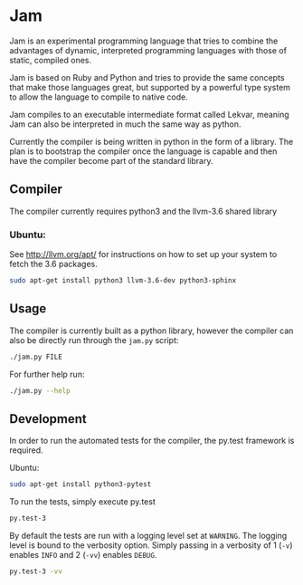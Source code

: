 # Jam

Jam is an experimental programming language that tries to combine the advantages
of dynamic, interpreted programming languages with those of static, compiled
ones.

Jam is based on Ruby and Python and tries to provide the same concepts that make
those languages great, but supported by a powerful type system to allow the
language to compile to native code.

Jam compiles to an executable intermediate format called Lekvar, meaning Jam can
also be interpreted in much the same way as python.

Currently the compiler is being written in python in the form of a library. The
plan is to bootstrap the compiler once the language is capable and then have the
compiler become part of the standard library.

## Compiler

The compiler currently requires python3 and the llvm-3.6 shared library

### Ubuntu:

See http://llvm.org/apt/ for instructions on how to set up your system to fetch
the 3.6 packages.

``` bash
sudo apt-get install python3 llvm-3.6-dev python3-sphinx
```

## Usage

The compiler is currently built as a python library, however the compiler can
also be directly run through the `jam.py` script:

``` bash
./jam.py FILE
```

For further help run:

``` bash
./jam.py --help
```


## Development

In order to run the automated tests for the compiler, the py.test framework is required.

Ubuntu:

``` bash
sudo apt-get install python3-pytest
```

To run the tests, simply execute py.test

``` bash
py.test-3
```

By default the tests are run with a logging level set at `WARNING`. The logging
level is bound to the verbosity option. Simply passing in a verbosity of 1
(`-v`) enables `INFO` and 2 (`-vv`) enables `DEBUG`.

``` bash
py.test-3 -vv
```
